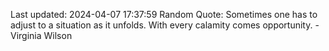 Last updated: 2024-04-07 17:37:59
Random Quote: Sometimes one has to adjust to a situation as it unfolds. With every calamity comes opportunity. - Virginia Wilson